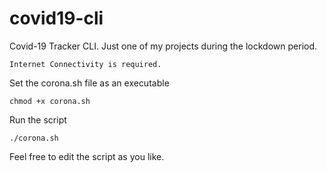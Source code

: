 # covid19-cli
Covid-19 Tracker CLI. Just one of my projects during the lockdown period.

```
Internet Connectivity is required.
```

Set the corona.sh file as an executable

```
chmod +x corona.sh
```

Run the script 
```
./corona.sh
```

Feel free to edit the script as you like.
